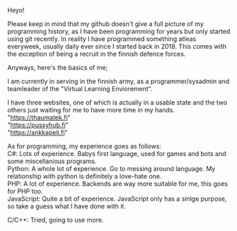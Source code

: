 Heyo!  

Please keep in mind that my github doesn't give a full picture of my programming history, as I have been programming for years but only started using git recently. In reality I have programmed something atleas everyweek, usually daily ever since I started back in 2018. This comes with the exception of being a recruit in the finnish defence forces.  

Anyways, here's the basics of me;  

I am currently in serving in the finnish army, as a programmer/sysadmin and teamleader of the "Virtual Learning Enviorement".  

I have three websites, one of which is actually in a usable state and the two others just waiting for me to have more time in my hands.  
"https://thaumatek.fi"  
"https://pussyhub.fi"  
"https://ankkapeli.fi"  

As for programming, my experience goes as follows:  
C#: Lots of experience. Babys first language, used for games and bots and some miscellanious programs.  
Python: A whole lot of experience. Go to messing around language. My relationship with python is definitely a love-hate one.  
PHP: A lot of experience. Backends are way more suitable for me, this goes for PHP too.  
JavaScript: Quite a bit of experience. JavaScript only has a sinlge purpose, so take a guess what I have done with it.  

C/C++: Tried, going to use more.  
